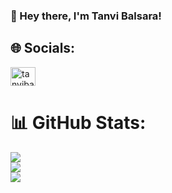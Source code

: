 ### 👋 Hey there, I'm Tanvi Balsara!


## 🌐 Socials:
<a href="https://www.linkedin.com/in/tanvi-balsara-6480aa265/" target="blank"><img align="center" src="https://raw.githubusercontent.com/rahuldkjain/github-profile-readme-generator/master/src/images/icons/Social/linked-in-alt.svg" alt="tanvibalsara" height="30" width="40" /></a>


# 📊 GitHub Stats:
![](https://github-readme-stats.vercel.app/api?username=tanvi-balsara&theme=dark&hide_border=false&include_all_commits=false&count_private=false)<br/>
![](https://github-readme-streak-stats.herokuapp.com/?user=tanvi-balsara&theme=dark&hide_border=false)<br/>
![](https://github-readme-stats.vercel.app/api/top-langs/?username=tanvi-balsara&theme=dark&hide_border=false&include_all_commits=false&count_private=false&layout=compact)
